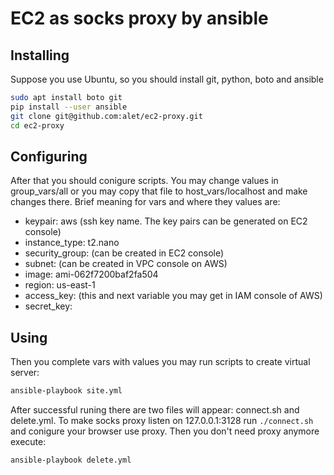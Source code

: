 # EC2 as socks proxy by ansible

## Installing

Suppose you use Ubuntu, so you should install git, python, boto and ansible
```sh
sudo apt install boto git
pip install --user ansible
git clone git@github.com:alet/ec2-proxy.git
cd ec2-proxy
```
## Configuring

After that you should conigure scripts. You may change values in group_vars/all or you may copy that file to host_vars/localhost and make changes there. Brief meaning for vars and where they values are:
- keypair: aws (ssh key name. The key pairs can be generated on EC2 console)
- instance_type: t2.nano
- security_group: (can be created in EC2 console)
- subnet: (can be created in VPC console on AWS)
- image: ami-062f7200baf2fa504
- region: us-east-1
- access_key: (this and next variable you may get in IAM console of AWS)
- secret_key:

## Using

Then you complete vars with values you may run scripts to create virtual server:
```sh
ansible-playbook site.yml
```
After successful runing there are two files will appear: connect.sh and delete.yml. To make socks proxy listen on 127.0.0.1:3128 run `./connect.sh` and conigure your browser use proxy. Then you don't need proxy anymore execute:
```sh
ansible-playbook delete.yml
```
